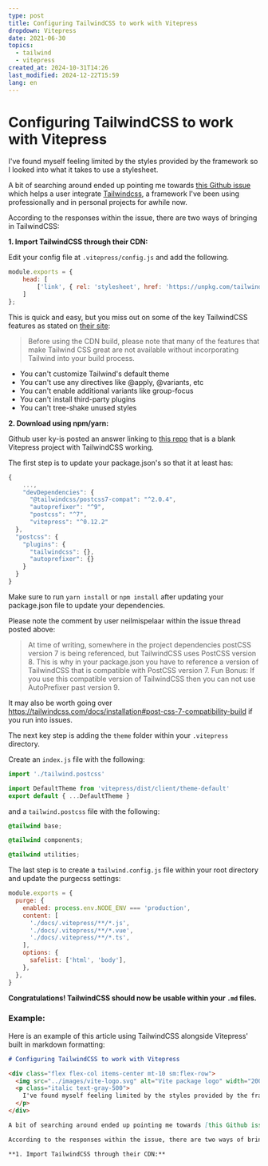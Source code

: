 ```yaml
---
type: post
title: Configuring TailwindCSS to work with Vitepress
dropdown: Vitepress
date: 2021-06-30
topics:
  - tailwind
  - vitepress
created_at: 2024-10-31T14:26
last_modified: 2024-12-22T15:59
lang: en
---
```

# Configuring TailwindCSS to work with Vitepress

I've found myself feeling limited by the styles provided by the framework so I looked into what it takes to use a stylesheet.

A bit of searching around ended up pointing me towards [this Github issue](https://github.com/vuejs/vitepress/issues/62) which helps a user integrate [Tailwindcss](https://tailwindcss.com/), a framework I've been using professionally and in personal projects for awhile now.

According to the responses within the issue, there are two ways of bringing in TailwindCSS:

**1. Import TailwindCSS through their CDN:**

Edit your config file at `.vitepress/config.js` and add the following.

```js
module.exports = {
    head: [
        ['link', { rel: 'stylesheet', href: 'https://unpkg.com/tailwindcss@2.0.4/dist/tailwind.min.css' }]
    ]
};
```

This is quick and easy, but you miss out on some of the key TailwindCSS features as stated on [their site](https://tailwindcss.com/docs/installation#using-tailwind-via-cdn):

> Before using the CDN build, please note that many of the features that make Tailwind CSS great are not available without incorporating Tailwind into your build process.

<ul class="list-disc">
  <li>You can't customize Tailwind's default theme</li>
  <li>You can't use any directives like @apply, @variants, etc</li>
  <li>You can't enable additional variants like group-focus</li>
  <li>You can't install third-party plugins</li>
  <li>You can't tree-shake unused styles</li>
</ul>

**2. Download using npm/yarn:**

Github user ky-is posted an answer linking to [this repo](https://github.com/ky-is/vitepress-starter-tailwind) that is a blank Vitepress project with TailwindCSS working.

The first step is to update your package.json's so that it at least has:

```js
{
    ...,
    "devDependencies": {
      "@tailwindcss/postcss7-compat": "^2.0.4",
      "autoprefixer": "^9",
      "postcss": "^7",
      "vitepress": "^0.12.2"
  },
  "postcss": {
    "plugins": {
      "tailwindcss": {},
      "autoprefixer": {}
    }
  }
}
```

Make sure to run `yarn install` or `npm install` after updating your package.json file to update your dependencies.

Please note the comment by user neilmispelaar within the issue thread posted above:

> At time of writing, somewhere in the project dependencies postCSS version 7 is being referenced, but TailwindCSS uses PostCSS version 8. This is why in your package.json you have to reference a version of TailwindCSS that is compatible with PostCSS version 7. Fun Bonus: If you use this compatible version of TailwindCSS then you can not use AutoPrefixer past version 9.

It may also be worth going over https://tailwindcss.com/docs/installation#post-css-7-compatibility-build if you run into issues.

The next key step is adding the `theme` folder within your `.vitepress` directory.

Create an `index.js` file with the following:

```js
import './tailwind.postcss'

import DefaultTheme from 'vitepress/dist/client/theme-default'
export default { ...DefaultTheme }
```

and a `tailwind.postcss` file with the following:

```css
@tailwind base;

@tailwind components;

@tailwind utilities;
```

The last step is to create a `tailwind.config.js` file within your root directory and update the purgecss settings:

```js
module.exports = {
  purge: {
    enabled: process.env.NODE_ENV === 'production',
    content: [
      './docs/.vitepress/**/*.js',
      './docs/.vitepress/**/*.vue',
      './docs/.vitepress/**/*.ts',
    ],
    options: {
      safelist: ['html', 'body'],
    },
  },
}
```

**Congratulations! TailwindCSS should now be usable within your `.md` files.**

### Example:

Here is an example of this article using TailwindCSS alongside Vitepress' built in markdown formatting:

```md
# Configuring TailwindCSS to work with Vitepress

<div class="flex flex-col items-center mt-10 sm:flex-row">
  <img src="../images/vite-logo.svg" alt="Vite package logo" width="200" height="200" style="float: left; margin-right: 12px;" />
  <p class="italic text-gray-500">
    I've found myself feeling limited by the styles provided by the framework so I looked into what it takes to use a stylesheet.
  </p>
</div>

A bit of searching around ended up pointing me towards [this Github issue](https://github.com/vuejs/vitepress/issues/62) which helps a user integrate [Tailwindcss](https://tailwindcss.com/), a framework I've been using professionally and in personal projects for awhile now.

According to the responses within the issue, there are two ways of bringing in TailwindCSS:

**1. Import TailwindCSS through their CDN:**
```
